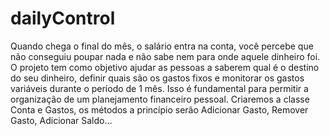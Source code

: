 # dailyControl


Quando chega o final do mês, o salário entra na conta, você percebe que não conseguiu poupar nada e não sabe nem para onde aquele dinheiro foi. O projeto tem como objetivo ajudar as pessoas a saberem qual é o destino do seu dinheiro, definir quais são os gastos fixos e monitorar os gastos variáveis durante o período de 1 mês. Isso é fundamental para permitir a organização de um planejamento financeiro pessoal. 
Criaremos a classe Conta e Gastos, os métodos a princípio serão Adicionar Gasto, Remover Gasto,  Adicionar Saldo...
